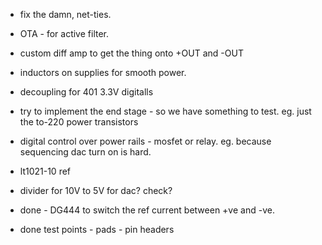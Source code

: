 
- fix the damn, net-ties.

- OTA - for active filter.

- custom diff amp to get the thing onto +OUT and -OUT 

- inductors on supplies for smooth power.

- decoupling for 401 3.3V digitalls

- try to implement the end stage - so we have something to test.
    eg. just the to-220 power transistors

- digital control over power rails - mosfet or relay. eg. because sequencing dac turn on is hard.

- lt1021-10 ref  
- divider for 10V to 5V for dac? check?
- done - DG444 to switch the ref current between +ve and -ve.
- done test points - pads - pin headers

